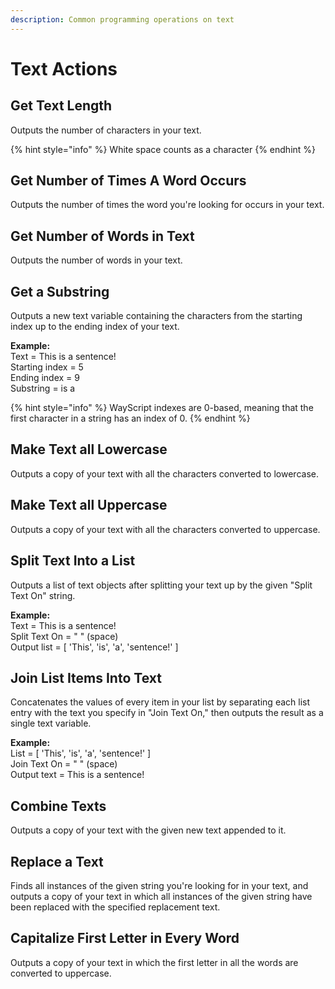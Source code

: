 ```yaml
---
description: Common programming operations on text
---
```


# Text Actions

## **Get Text Length**

Outputs the number of characters in your text.

{% hint style="info" %}
White space counts as a character
{% endhint %}

## **Get Number of Times A Word Occurs**

Outputs the number of times the word you're looking for occurs in your text.

## **Get Number of Words in Text**

Outputs the number of words in your text.

## **Get a Substring**

Outputs a new text variable containing the characters from the starting index up to the ending index of your text.

**Example:**   
Text = This is a sentence!   
Starting index = 5   
Ending index = 9   
Substring = is a

{% hint style="info" %}
WayScript indexes are 0-based, meaning that the first character in a string has an index of 0.
{% endhint %}

## **Make Text all Lowercase**

Outputs a copy of your text with all the characters converted to lowercase.

## **Make Text all Uppercase**

Outputs a copy of your text with all the characters converted to uppercase.

## **Split Text Into a List**

Outputs a list of text objects after splitting your text up by the given "Split Text On" string.

**Example:**  
Text = This is a sentence!   
Split Text On = " "   \(space\)  
Output list = \[ 'This', 'is', 'a', 'sentence!' \]

## Join List Items Into Text

Concatenates the values of every item in your list by separating each list entry with the text you specify in "Join Text On," then outputs the result as a single text variable.

**Example:**   
List = \[ 'This', 'is', 'a', 'sentence!' \]  
Join Text On = " "   \(space\)  
Output text = This is a sentence!

## **Combine Texts**

Outputs a copy of your text with the given new text appended to it.

## **Replace a Text**

Finds all instances of the given string you're looking for in your text, and outputs a copy of your text in which all instances of the given string have been replaced with the specified replacement text.

## **Capitalize First Letter in Every Word**

Outputs a copy of your text in which the first letter in all the words are converted to uppercase.


